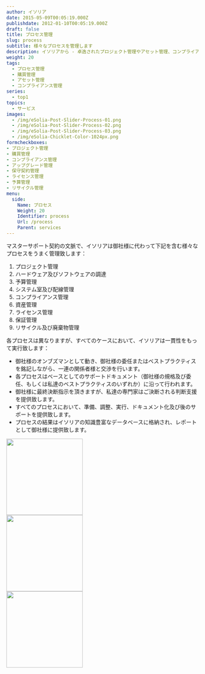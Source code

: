 ```yaml
---
author: イソリア
date: 2015-05-09T00:05:19.000Z
publishdate: 2012-01-10T00:05:19.000Z
draft: false
title: プロセス管理
slug: process
subtitle: 様々なプロセスを管理します
description: イソリアから - 卓逸されたプロジェクト管理やアセット管理、コンプライアンスの徹底から購入のお手伝いまで、ＩＴやビジネスのレベルアップへ
weight: 20
tags:
  - プロセス管理
  - 購買管理
  - アセット管理
  - コンプライアンス管理
series:
  - top1
topics:
  - サービス
images:
  - /img/eSolia-Post-Slider-Process-01.png
  - /img/eSolia-Post-Slider-Process-02.png
  - /img/eSolia-Post-Slider-Process-03.png
  - /img/eSolia-Chicklet-Color-1024px.png
formcheckboxes:
- プロジェクト管理
- 購買管理
- コンプライアンス管理
- アップグレード管理
- 保守契約管理
- ライセンス管理
- 予算管理
- リサイクル管理
menu:
  side:
    Name: プロセス
    Weight: 20
    Identifier: process
    Url: /process
    Parent: services
---
```


マスターサポート契約の文脈で、イソリアは御社様に代わって下記を含む様々なプロセスをうまく管理致します：

1. プロジェクト管理
1. ハードウェア及びソフトウェアの調達
1. 予算管理
1. システム室及び配線管理
1. コンプライアンス管理
1. 資産管理
1. ライセンス管理
1. 保証管理
1. リサイクル及び廃棄物管理

各プロセスは異なりますが、すべてのケースにおいて、イソリアは一貫性をもって実行致します：

* 御社様のオンブズマンとして動き、御社様の委任またはベストプラクティスを銘記しながら、一連の関係者様と交渉を行います。 
* 各プロセスはベースとしてのサポートドキュメント（御社様の規格及び委任、もしくは私達のベストプラクティスのいずれか）に沿って行われます。
* 御社様に最終決断指示を頂きますが、私達の専門家はご決断される判断支援を提供致します。
* すべてのプロセスにおいて、準備、調整、実行、ドキュメント化及び後のサポートを提供致します。
* プロセスの結果はイソリアの知識豊富なデータベースに格納され、レポートとして御社様に提供致します。

<div class="row">
  <div class="col s12 m6 l3"><img class="materialboxed" data-caption="Project schedule - by eSolia Inc." width="200" src="/img/eSolia-Post-Slider-Process-01.png"></div>
  <div class="col s12 m6 l3"><img class="materialboxed" data-caption="Budget - by eSolia Inc." width="200" src="/img/eSolia-Post-Slider-Process-02.png"></div>
  <div class="col s12 m6 l3"><img class="materialboxed" data-caption="Supporting agreement - by eSolia Inc." width="200" src="/img/eSolia-Post-Slider-Process-03.png"></div>
</div>
